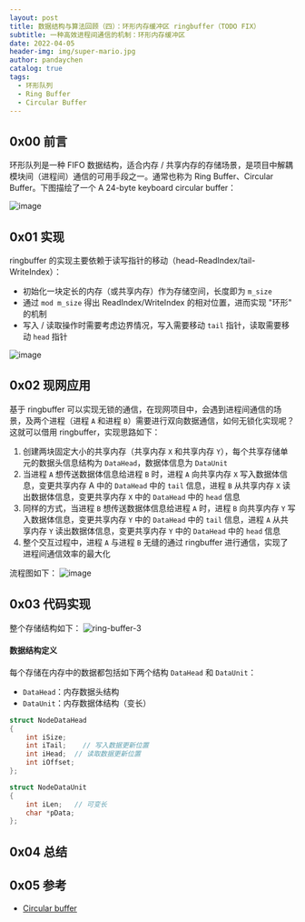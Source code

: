 ```yaml
---
layout: post
title: 数据结构与算法回顾（四）：环形内存缓冲区 ringbuffer（TODO FIX）
subtitle: 一种高效进程间通信的机制：环形内存缓冲区
date: 2022-04-05
header-img: img/super-mario.jpg
author: pandaychen
catalog: true
tags:
  - 环形队列
  - Ring Buffer
  - Circular Buffer
---
```


## 0x00 前言
环形队列是一种 FIFO 数据结构，适合内存 / 共享内存的存储场景，是项目中解耦模块间（进程间）通信的可用手段之一。通常也称为 Ring Buffer、Circular Buffer。下图描绘了一个 A 24-byte keyboard circular buffer：

![image](https://raw.githubusercontent.com/pandaychen/pandaychen.github.io/master/blog_img/2022/queue/Circular_Buffer_Animation.gif)

## 0x01 实现
ringbuffer 的实现主要依赖于读写指针的移动（head-ReadIndex/tail-WriteIndex）：
- 初始化一块定长的内存（或共享内存）作为存储空间，长度即为 `m_size`
- 通过 `mod m_size` 得出 ReadIndex/WriteIndex 的相对位置，进而实现 "环形" 的机制
- 写入 / 读取操作时需要考虑边界情况，写入需要移动 `tail` 指针，读取需要移动 `head` 指针

![image](https://raw.githubusercontent.com/pandaychen/pandaychen.github.io/blob/master/blog_img/2022/queue/ringbuffer-2.png)

##  0x02  现网应用
基于 ringbuffer 可以实现无锁的通信，在现网项目中，会遇到进程间通信的场景，及两个进程（进程 `A` 和进程 `B`）需要进行双向数据通信，如何无锁化实现呢？这就可以借用 ringbuffer，实现思路如下：
1.  创建两块固定大小的共享内存（共享内存 `X` 和共享内存 `Y`），每个共享存储单元的数据头信息结构为 `DataHead`，数据体信息为 `DataUnit`
2.  当进程 `A` 想传送数据体信息给进程 `B` 时，进程 `A` 向共享内存 `X` 写入数据体信息，变更共享内存 A 中的 `DataHead` 中的 `tail` 信息，进程 `B` 从共享内存 `X` 读出数据体信息，变更共享内存 `X` 中的 `DataHead` 中的 `head` 信息
3.  同样的方式，当进程 `B` 想传送数据体信息给进程 `A` 时，进程 `B` 向共享内存 `Y` 写入数据体信息，变更共享内存 `Y` 中的 `DataHead` 中的 `tail` 信息，进程 `A` 从共享内存 `Y` 读出数据体信息，变更共享内存 `Y` 中的 `DataHead` 中的 `head` 信息
4.  整个交互过程中，进程 `A` 与进程 `B` 无缝的通过 ringbuffer 进行通信，实现了进程间通信效率的最大化


流程图如下：
![image](https://raw.githubusercontent.com/pandaychen/pandaychen.github.io/master/blog_img/2022/queue/ring-buffer-shm-2-process.png)

##  0x03  代码实现
整个存储结构如下：
![ring-buffer-3](https://raw.githubusercontent.com/pandaychen/pandaychen.github.io/master/blog_img/2022/queue/ringbuffer-3.png)

####  数据结构定义
每个存储在内存中的数据都包括如下两个结构 `DataHead` 和 `DataUnit`：
- `DataHead`：内存数据头结构
- `DataUnit`：内存数据体结构（变长）

```cpp
struct NodeDataHead
{
	int iSize;
	int iTail;    // 写入数据更新位置
	int iHead;  // 读取数据更新位置
	int iOffset;
};

struct NodeDataUnit
{
	int iLen;   // 可变长
  	char *pData;
};
```

##  0x04  总结

##  0x05  参考
- [Circular buffer](https://en.wikipedia.org/wiki/Circular_buffer)